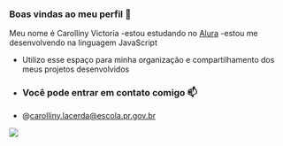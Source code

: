 ### Boas vindas ao meu perfil 💙

Meu nome é Carolliny Victoria 
-estou estudando no [Alura](https://www.alura.com.br)
-estou me desenvolvendo na linguagem JavaScript
- Utilizo esse espaço para minha organização e compartilhamento dos meus projetos desenvolvidos
- ### Você pode entrar em contato comigo 📫
- @carolliny.lacerda@escola.pr.gov.br


![](https://media.tenor.com/i7llTDaTPtUAAAAC/naruto.gif )

